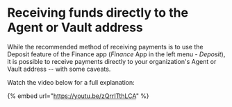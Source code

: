 # Receiving funds directly to the Agent or Vault address

While the recommended method of receiving payments is to use the Deposit feature of the Finance app (_Finance_ App in the left menu - _Deposit_), it is possible to receive payments directly to your organization's Agent or Vault address -- with some caveats.&#x20;

Watch the video below for a full explanation:

{% embed url="https://youtu.be/zQrrITthLCA" %}
